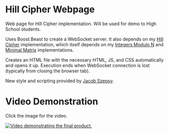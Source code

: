 # Hill Cipher Webpage

Web page for Hill Cipher implementation. Will be used for demo to High School students.

Uses Boost.Beast to create a WebSocket server. It also depends on my [Hill Cipher](https://gitlab.com/mathnerd/hill-cipher) implementation, which itself depends on my [Integers Modulo N](https://gitlab.com/mathnerd/integers-modulo-n) and [Minimal Matrix](https://gitlab.com/mathnerd/minimal-matrix) implementations.

Creates an HTML file with the necessary HTML, JS, and CSS automatically and opens it up. Execution ends when WebSocket connection is lost (typically from closing the browser tab).

New style and scripting provided by [Jacob Szepsy](https://github.com/MathNerdGamer/Hill-Cipher-Webpage/commit/69a462d61dd70946c92c5f94a33bb96055dfcf3c).

# Video Demonstration

Click the image for the video.

[![Video demonstrating the final product.](https://img.youtube.com/vi/tCGSrl0eo-0/0.jpg)](https://www.youtube.com/watch?v=tCGSrl0eo-0)
